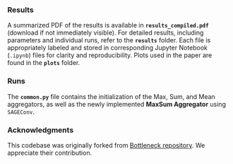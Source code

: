 ### Results

A summarized PDF of the results is available in **`results_compiled.pdf`** (download if not immediately visible). For detailed results, including parameters and individual runs, refer to the **`results`** folder. Each file is appropriately labeled and stored in corresponding Jupyter Notebook (`.ipynb`) files for clarity and reproducibility. Plots used in the paper are found in the  **`plots`** folder.

### Runs
The **`common.py`** file contains the initialization of the Max, Sum, and Mean aggregators, as well as the newly implemented **MaxSum Aggregator** using `SAGEConv`. 



### Acknowledgments

This codebase was originally forked from [Bottleneck repository](https://github.com/tech-srl/bottleneck). We appreciate their contribution.
